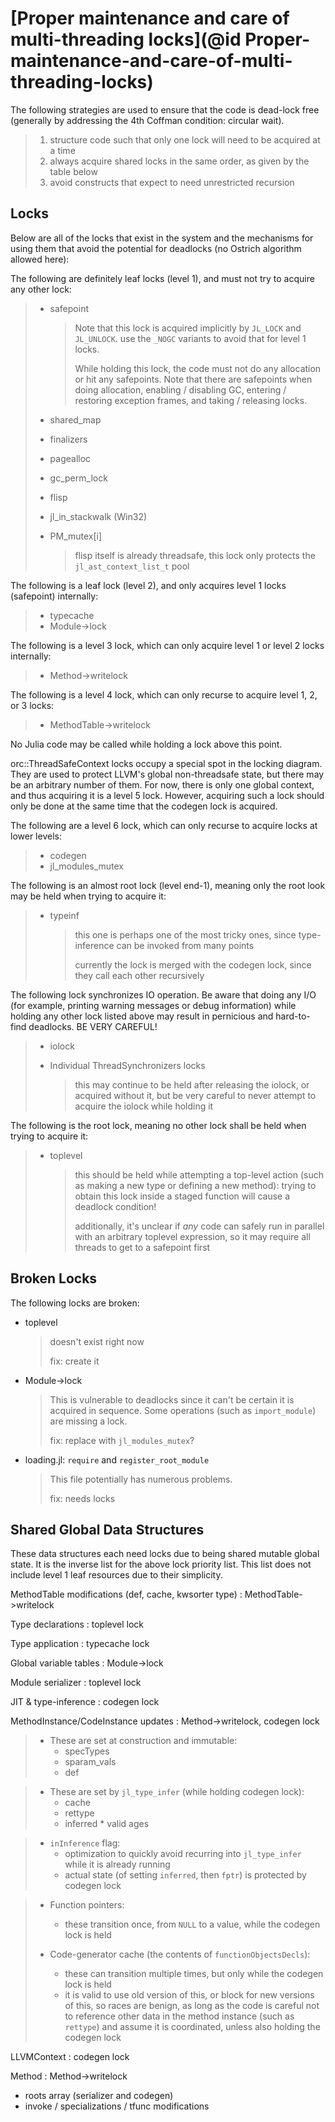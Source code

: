 # [Proper maintenance and care of multi-threading locks](@id Proper-maintenance-and-care-of-multi-threading-locks)

The following strategies are used to ensure that the code is dead-lock free (generally by addressing
the 4th Coffman condition: circular wait).

> 1. structure code such that only one lock will need to be acquired at a time
> 2. always acquire shared locks in the same order, as given by the table below
> 3. avoid constructs that expect to need unrestricted recursion

## Locks

Below are all of the locks that exist in the system and the mechanisms for using them that avoid
the potential for deadlocks (no Ostrich algorithm allowed here):

The following are definitely leaf locks (level 1), and must not try to acquire any other lock:

>   * safepoint
>
>     > Note that this lock is acquired implicitly by `JL_LOCK` and `JL_UNLOCK`. use the `_NOGC` variants
>     > to avoid that for level 1 locks.
>     >
>     > While holding this lock, the code must not do any allocation or hit any safepoints. Note that
>     > there are safepoints when doing allocation, enabling / disabling GC, entering / restoring exception
>     > frames, and taking / releasing locks.
>   * shared_map
>   * finalizers
>   * pagealloc
>   * gc_perm_lock
>   * flisp
>   * jl_in_stackwalk (Win32)
>   * PM_mutex[i]
>
>     > flisp itself is already threadsafe, this lock only protects the `jl_ast_context_list_t` pool

The following is a leaf lock (level 2), and only acquires level 1 locks (safepoint) internally:

>   * typecache
>   * Module->lock

The following is a level 3 lock, which can only acquire level 1 or level 2 locks internally:

>   * Method->writelock

The following is a level 4 lock, which can only recurse to acquire level 1, 2, or 3 locks:

>   * MethodTable->writelock

No Julia code may be called while holding a lock above this point.

orc::ThreadSafeContext locks occupy a special spot in the locking diagram. They are used to protect
LLVM's global non-threadsafe state, but there may be an arbitrary number of them. For now, there is
only one global context, and thus acquiring it is a level 5 lock. However, acquiring such a lock
should only be done at the same time that the codegen lock is acquired.

The following are a level 6 lock, which can only recurse to acquire locks at lower levels:

>   * codegen
>   * jl_modules_mutex

The following is an almost root lock (level end-1), meaning only the root look may be held when
trying to acquire it:

>   * typeinf
>
>     > this one is perhaps one of the most tricky ones, since type-inference can be invoked from many
>     > points
>     >
>     > currently the lock is merged with the codegen lock, since they call each other recursively

The following lock synchronizes IO operation. Be aware that doing any I/O (for example,
printing warning messages or debug information) while holding any other lock listed above
may result in pernicious and hard-to-find deadlocks. BE VERY CAREFUL!

>   * iolock
>   * Individual ThreadSynchronizers locks
>
>     > this may continue to be held after releasing the iolock, or acquired without it,
>     > but be very careful to never attempt to acquire the iolock while holding it


The following is the root lock, meaning no other lock shall be held when trying to acquire it:

>   * toplevel
>
>     > this should be held while attempting a top-level action (such as making a new type or defining
>     > a new method): trying to obtain this lock inside a staged function will cause a deadlock condition!
>     >
>     >
>     > additionally, it's unclear if *any* code can safely run in parallel with an arbitrary toplevel
>     > expression, so it may require all threads to get to a safepoint first

## Broken Locks

The following locks are broken:

  * toplevel

    > doesn't exist right now
    >
    > fix: create it

  * Module->lock

    > This is vulnerable to deadlocks since it can't be certain it is acquired in sequence.
    > Some operations (such as `import_module`) are missing a lock.
    >
    > fix: replace with `jl_modules_mutex`?

  * loading.jl: `require` and `register_root_module`

    > This file potentially has numerous problems.
    >
    > fix: needs locks

## Shared Global Data Structures

These data structures each need locks due to being shared mutable global state. It is the inverse
list for the above lock priority list. This list does not include level 1 leaf resources due to
their simplicity.

MethodTable modifications (def, cache, kwsorter type) : MethodTable->writelock

Type declarations : toplevel lock

Type application : typecache lock

Global variable tables : Module->lock

Module serializer : toplevel lock

JIT & type-inference : codegen lock

MethodInstance/CodeInstance updates : Method->writelock, codegen lock

>   * These are set at construction and immutable:
>       * specTypes
>       * sparam_vals
>       * def

>   * These are set by `jl_type_infer` (while holding codegen lock):
>       * cache
>       * rettype
>       * inferred
        * valid ages

>   * `inInference` flag:
>       * optimization to quickly avoid recurring into `jl_type_infer` while it is already running
>       * actual state (of setting `inferred`, then `fptr`) is protected by codegen lock

>   * Function pointers:
>       * these transition once, from `NULL` to a value, while the codegen lock is held
>
>   * Code-generator cache (the contents of `functionObjectsDecls`):
>       * these can transition multiple times, but only while the codegen lock is held
>       * it is valid to use old version of this, or block for new versions of this, so races are benign,
>         as long as the code is careful not to reference other data in the method instance (such as `rettype`)
>         and assume it is coordinated, unless also holding the codegen lock
>
LLVMContext : codegen lock

Method : Method->writelock

  * roots array (serializer and codegen)
  * invoke / specializations / tfunc modifications
